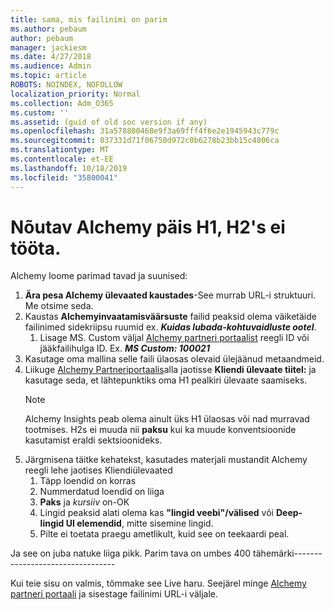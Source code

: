 ```yaml
---
title: sama, mis failinimi on parim
ms.author: pebaum
author: pebaum
manager: jackiesm
ms.date: 4/27/2018
ms.audience: Admin
ms.topic: article
ROBOTS: NOINDEX, NOFOLLOW
localization_priority: Normal
ms.collection: Adm_O365
ms.custom: ''
ms.assetid: (guid of old soc version if any)
ms.openlocfilehash: 31a578800468e9f3a69fff4f6e2e1945943c779c
ms.sourcegitcommit: 037331d71f06750d972c0b6278b23bb15c4806ca
ms.translationtype: MT
ms.contentlocale: et-EE
ms.lasthandoff: 10/18/2019
ms.locfileid: "35800041"
---
```

# <a name="required-alchemy-header-h1-h2s-dont-work"></a>Nõutav Alchemy päis H1, H2's ei tööta.
Alchemy loome parimad tavad ja suunised:

1. **Ära pesa Alchemy ülevaated kaustades**-See murrab URL-i struktuuri. Me otsime seda.
1. Kaustas **Alchemyinvaatamisväärsuste** failid peaksid olema väiketäide failinimed sidekriipsu ruumid ex. ***Kuidas lubada-kohtuvaidluste ootel***.
    1. Lisage MS. Custom väljal [Alchemy partneri portaalist](https://alchemyportal.azurewebsites.net) reegli ID või jääkfailihulga ID. Ex. ***MS Custom: 100021***
1. Kasutage oma mallina selle faili ülaosas olevaid ülejäänud metaandmeid.
1. Liikuge [Alchemy Partneriportaalis](https://alchemyportal.azurewebsites.net)alla jaotisse **Kliendi ülevaate tiitel:** ja kasutage seda, et lähtepunktiks oma H1 pealkiri ülevaate saamiseks. 
    > [!NOTE]
    > Alchemy Insights peab olema ainult üks H1 ülaosas või nad murravad tootmises. H2s ei muuda nii **paksu** kui ka muude konventsioonide kasutamist eraldi sektsioonideks.
1. Järgmisena täitke kehatekst, kasutades materjali mustandit Alchemy reegli lehe jaotises Kliendiülevaated
    1. Täpp loendid on korras
    1. Nummerdatud loendid on liiga
    1. **Paks** ja *kursiiv* on-OK
    1. Lingid peaksid alati olema kas **"lingid veebi"/välised** või **Deep-lingid UI elemendid**, mitte sisemine lingid.
    1. Pilte ei toetata praegu ametlikult, kuid see on teekaardi peal.

Ja see on juba natuke liiga pikk. Parim tava on umbes 400 tähemärki---------------------------------

Kui teie sisu on valmis, tõmmake see Live haru. Seejärel minge [Alchemy partneri portaali](https://alchemyportal.azurewebsites.net) ja sisestage failinimi URL-i väljale. 